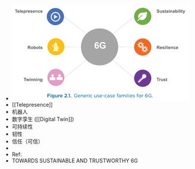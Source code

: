 - ![image.png](../assets/image_1718600086925_0.png)
- [[Telepresence]]
- 机器人
- 数字孪生 ([[Digital Twin]])
- 可持续性
- 韧性
- 信任（可信）
-
- Ref:
- TOWARDS SUSTAINABLE AND TRUSTWORTHY 6G